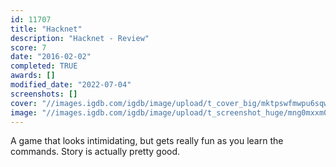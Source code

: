```yaml
---
id: 11707
title: "Hacknet"
description: "Hacknet - Review"
score: 7
date: "2016-02-02"
completed: TRUE
awards: []
modified_date: "2022-07-04"
screenshots: []
cover: "//images.igdb.com/igdb/image/upload/t_cover_big/mktpswfmwpu6sqwieuqm.jpg"
image: "//images.igdb.com/igdb/image/upload/t_screenshot_huge/mng0mxxm0qzip4r5zna8.jpg"
---
```

A game that looks intimidating, but gets really fun as you learn the commands. Story is actually pretty good.